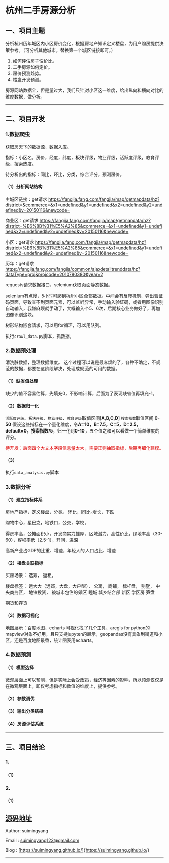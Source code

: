 # 杭州二手房源分析

## 一、项目主题
分析杭州历年城区内小区房价变化，根据房地产知识定义楼盘，为用户购房提供决策参考。（可分析其他城市，替换第一个城区链接即可。）
1. 如何评估房子性价比。
2. 二手房源如何定价。
3. 房价预测趋势。
4. 楼盘开发预测。


房源网站数据全，但是量过大，我们只针对小区这一维度，给出纵向和横向对比的维度数据，做分析。

----

## 二、项目开发

### 1.数据爬虫
获取房天下的数据源，数据入库。

指标：小区名，房价，经度，纬度，板块评级，物业评级，活跃度评级，教育评级，搜索热度。

待分析出的指标：同比，环比，分类，综合评分，预测房价。
#### （1）分析网站结构

主城区链接：get请求
    https://fangjia.fang.com/fangjia/map/getmapdata/hz?district=&commerce=&x1=undefined&y1=undefined&x2=undefined&y2=undefined&v=20150116&newcode=

商业区：get请求
    https://fangjia.fang.com/fangjia/map/getmapdata/hz?district=%E6%8B%B1%E5%A2%85&commerce=&x1=undefined&y1=undefined&x2=undefined&y2=undefined&v=20150116&newcode=

小区：get请求
    https://fangjia.fang.com/fangjia/map/getmapdata/hz?district=%E6%8B%B1%E5%A2%85&commerce=&x1=undefined&y1=undefined&x2=undefined&y2=undefined&v=20150116&newcode=

历年：get请求
    https://fangjia.fang.com/fangjia/common/ajaxdetailtrenddata/hz?dataType=proj&projcode=2010780380&year=2

requests请求数据接口，selenium获取页面静态数据。

selenium有点慢，5小时可爬到杭州小区全部数据。中间会有反爬机制，弹出验证码页面，导致查不到页面元素，可以监听异常，手动输入验证码，或者用图像识别自动输入，我嫌麻烦就手动了，大概输入个5、6次，后期核心业务做好了，再加图像识别这块。

树形结构嵌套请求，可以用for循环，可以用队列。

执行`crawl_data.py`脚本，抓数据。

### 2.数据预处理
清洗脏数据，整理数据维度。
这个过程可以说是最麻烦的了，各种不确定，不规范的数据，都要在这阶段解决，处理成规范的可用的数据。

#### （1）缺省值处理
缺少的值不容易估算，先填充0，不影响计算，后面为了表现缺省值再填充-1。

#### （2）数据归一化
`活跃度评级`、`板块评级`、`物业评级`、`教育评级`取值区间[**A,B,C,D**]
`搜索指数`取值区间 **0-50**
假设这些指标在一个量化维度，令**A=10，B=7.5，C=5，D=2.5，default=0，搜索指数/5**，归一化到**0-10**，五个值之和可以看做一个简单维度的评分。

<font color="#dd0000">待开发：后面四个大文本字段信息量太大，需要正则抽取指标，后期再细化建模。</font><br/> 


#### （3）

执行`data_analysis.py`脚本

### 3.数据分析
#### （1）建立指标体系
房地产指标，定义楼盘，分类。
环比，同比-增长，下跌

购物中心，星巴克，地铁口，公交，学校，

得房率高，公摊面积小，开发商实力雄厚，区域潜力，高性价比，绿地率高（30-60），容积率低（2.5-1），开间，进深

高新产业占GDP的比重、增速，年轻人的人口占比、增速

#### （2）楼盘关联指标
买房场景：
选筹，
返租，

楼盘标签：
远大大（远郊，大盘，大户型），
公寓，
商铺，
标杆盘，
别墅，
中央商务区，
地铁投资，
被城市包住的郊区
睡城
城乡结合部
新区
学区房
笋盘

期货和存货

#### （3）数据可视化
地图展示：百度地图，echarts
可视化找了几个工具，arcgis for python的mapview对象不好用，且只支持jupyter的展示，geopandas没有具象到街道和小区，还是百度地图最香，统计图表用echarts。

### 4.数据预测
#### （1）模型选择
微观层面上可以预测，但是实际上会受政策，经济等因素的影响，所以预测仅仅是在微观层面上，即仅考虑指标和数值的维度上，提供参考。
#### （2）参数调优

#### （3）输出分类结果

#### （4）房源评估系统


-----

## 三、项目结论
### 1.
#### （1）

### 2.
#### （1）

[源码地址](https://github.com/SuiMingYang/hz-house-price-statics)
----

Author: suimingyang 

Email : suimingyang123@gmail.com

Blog  : [https://suimingyang.github.io/](https://suimingyang.github.io/)

----
